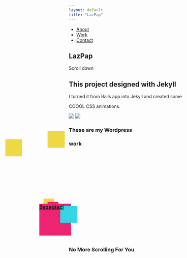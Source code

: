 ```yaml
---
layout: default
title: "LazPap"
---
```

<script>
  window.onload = function () {
    lax.init()

    // Add a driver that we use to control our animations
    lax.addDriver('scrollY', function () {
      return window.scrollY
    })

    // Add animation bindings to elements
    lax.addElements('.selector', {
      scrollY: {
        translateX: [
          ["elInY", "elCenterY", "elOutY"],
          [0, 'screenWidth/2', 'screenWidth'],
        ]
      }
    })
  }
</script>


<nav>
  <div class="hamburger">
    <div class="line"></div>
    <div class="line"></div>
    <div class="line"></div>
  </div>
  <ul class="nav-links">
    <li><a href="#about">About</a></li>
    <li><a href="#work">Work</a></li>
    <li><a href="#inline" class="modaal" data-modaal-type="inline" data-modaal-animation="fade" data-modaal-height="500">Contact</a>
      <div id="inline" style="display:none">
        <h2 class="modaal-heading">Contact Me</h2>
        <h1 class="modaal-heading"><a class="d-box" href="mailto:lazospap3@gmail.com">lazospap3@gmail.com</a></h1>
      </div>
    </li>
  </ul>
</nav>

<section class="landing">

<!-- HTML -->
<div class="lax lax_preset_fadeIn:50:100 lax_preset_spin"></div>
  <h1 class="lax heading data-lax-translate-x=0 0, vh -200 lax_preset_fadeIn:192:0.3">LazPap</h1>
  <p class="scroll-text lax" data-lax-scale="0 1, vh 0.2" data-lax-translate-y="0 0, vh 1200" data-lax-opacity="0 1, (vh*0.3) 0">Scroll down</p>
</section>

<section class="scroll-down" id="about">
  <h1 class="lax jekyllHead lax_preset_fadeInOut:192:0.3" >This project designed with Jekyll</h1>
  <p class="parJekyll lax_preset_fadeInOut:192:0.3">I turned it from Rails app into Jekyll and created some</p>
  <p class="parJekyll parCoolColor lax_preset_scaleInOut:228.5:0.6">COOOL CSS animations.</p>
  <div class="grid">
  <img src="{{ '/images/Ruby_On_Rails.png' | prepend: site.baseurl }}" class="icon-ruby lax_preset_fadeInOut:192:0.3"/>
  <img src="{{ '/images/Jekyll.png' | prepend: site.baseurl }}" class="icon-jekyll lax_preset_fadeInOut:192:0.3" />
  </div>
  <div class="bubbles lax_preset_fadeInOut:192:0.3">
  <div class="bubble"></div>
  <div class="bubble x2"></div>
  <div class="bubble x1"></div>
  </div>
</section>

<section class="workSection" id="work">
  <div class="lax upperWork lax_preset_slideX:833:500">
    <h3 class="wordpressText">These are my Wordpress</h3>
  </div>
  <div>
      <h3 class="lax flyingText lax_preset_slideY:523:318">work</h3>
  </div>
  <div class="lax lax_preset_slideX:840:354 lax_preset_spin:914:360" style="z-index: -1;">
    <div class="lax box"
      style="background: #35D5E5;"
      data-lax-preset="spin"
    ></div>
  </div>

  <div class="lax" data-lax-preset="leftToRight-1.2 fadeInOut" style="z-index: -1;">
    <div class="lax box"
      style="background: #EDD943; margin-top: -50pt; margin-left: -50pt; width: 40pt; height: 40pt;"
      data-lax-preset="spinRev-500"
    ></div>
  </div>

  <div class="lax" data-lax-preset="leftToRight-1.4 fadeInOut" style="z-index: -1;">
    <div class="lax box"
      style="background: #ED2471; margin-top: -90pt; margin-left: -0pt;"
      data-lax-preset="spin-500"
    ></div>
  </div>

  <div class="lax" data-lax-preset="leftToRight-1.5 fadeInOut">
    <div class="lax box"
      style="background: #EDD943; margin-top: 70pt; margin-left: -150pt; width: 40pt; height: 40pt;"
      data-lax-preset="spinRev-500"
    ></div>
  </div>

  <div class="lax" data-lax-preset="leftToRight-1.3 fadeInOut" style="z-index: -1;">
    <div class="lax box"
      style="background: #EDD943; margin-top: 100pt; margin-left: -60pt; width: 25pt; height: 25pt;"
      data-lax-preset="spin-500"
    ></div>
  </div>
  <a href="https://bazagiazi.com/">
  <div class="lax" data-lax-preset="leftToRight-1.05 fadeInOut">
    <div class="lax box linkBox"
      style="background: #ED2471; margin-top: -30pt; margin-left: -70pt; width: 75pt; height: 75pt;"
      data-lax-preset="spin"
    ><h3>Bazagiazi</h3></div>
  </div>
</a>
  <div class="lax" data-lax-preset="leftToRight-1.15 fadeInOut" style="z-index: -1;">
    <div class="lax box"
      style="background: #35D5E5; margin-top: -70pt; margin-left: -20pt; width: 40pt; height: 40pt;"
      data-lax-preset="spinRev-500"
    ></div>
  </div>

  <div class="lax" data-lax-preset="leftToRight-1.45 fadeInOut">
    <div class="lax box"
      style="background: #ED2471; margin-top: -50pt; margin-left: -50pt; width: 25pt; height: 25pt;"
      data-lax-preset="spin-500"
    ></div>
  </div>

  <div class="lax" data-lax-preset="leftToRight-1.5 fadeInOut" style="z-index: -1;">
    <div class="lax box"
      style="background: #35D5E5; margin-top: 30pt; margin-left: -20pt;"
      data-lax-preset="spinRev-500"
    ></div>
  </div>

  <div class="lax" data-lax-preset="leftToRight-1.25 fadeInOut" style="z-index: -1;">
    <div class="lax box"
      style="background: #ED2471; margin-top: 80pt; margin-left: -10pt;"
      data-lax-preset="spin-500"
    ></div>
  </div>
</section>

<section class="lastSection">
  <div class="lax">
    <h3 data-lax-preset="zoomInOut-0.1" class="lax lastHeading">No More Scrolling For You</h3>
  </div>
</section>

<script src="{{site.baseurl}}/assets/js/nav.js"></script>

<script defer>
  AOS.init();
</script>

<script src="https://code.jquery.com/jquery-3.4.1.js"></script> 
